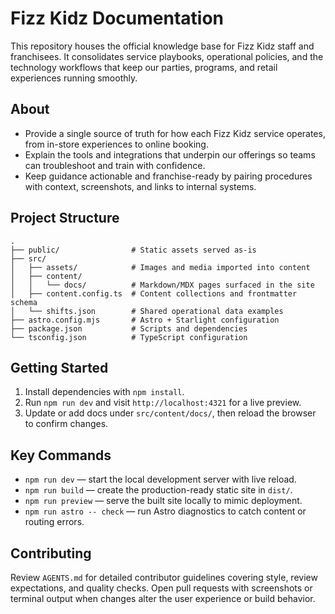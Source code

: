 # Fizz Kidz Documentation

This repository houses the official knowledge base for Fizz Kidz staff and franchisees. It consolidates service playbooks, operational policies, and the technology workflows that keep our parties, programs, and retail experiences running smoothly.

## About
- Provide a single source of truth for how each Fizz Kidz service operates, from in-store experiences to online booking.
- Explain the tools and integrations that underpin our offerings so teams can troubleshoot and train with confidence.
- Keep guidance actionable and franchise-ready by pairing procedures with context, screenshots, and links to internal systems.

## Project Structure
```
.
├── public/                # Static assets served as-is
├── src/
│   ├── assets/            # Images and media imported into content
│   ├── content/
│   │   └── docs/          # Markdown/MDX pages surfaced in the site
│   ├── content.config.ts  # Content collections and frontmatter schema
│   └── shifts.json        # Shared operational data examples
├── astro.config.mjs       # Astro + Starlight configuration
├── package.json           # Scripts and dependencies
└── tsconfig.json          # TypeScript configuration
```

## Getting Started
1. Install dependencies with `npm install`.
2. Run `npm run dev` and visit `http://localhost:4321` for a live preview.
3. Update or add docs under `src/content/docs/`, then reload the browser to confirm changes.

## Key Commands
- `npm run dev` — start the local development server with live reload.
- `npm run build` — create the production-ready static site in `dist/`.
- `npm run preview` — serve the built site locally to mimic deployment.
- `npm run astro -- check` — run Astro diagnostics to catch content or routing errors.

## Contributing
Review `AGENTS.md` for detailed contributor guidelines covering style, review expectations, and quality checks. Open pull requests with screenshots or terminal output when changes alter the user experience or build behavior.
